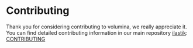 # Contributing

Thank you for considering contributing to volumina, we really appreciate it.
You can find detailed contributing information in our main repository [ilastik](https://github.com/ilastik/ilastik): [CONTRIBUTING](https://github.com/ilastik/ilastik/blob/main/CONTRIBUTING.md)
